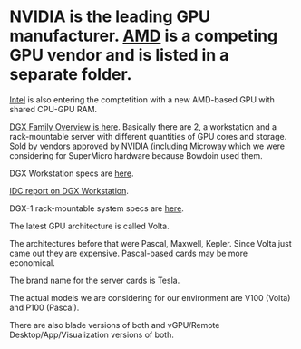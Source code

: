 # NVIDIA is the leading GPU manufacturer. [AMD]() is a competing GPU vendor and is listed in a separate folder.  
[Intel](https://arstechnica.com/gadgets/2017/11/intel-poaches-amds-top-gpu-architect-to-build-its-own-discrete-graphics-chips/) is also entering the comptetition with a new AMD-based GPU with shared CPU-GPU RAM.

[DGX Family Overview is here](https://github.com/Pomona-ITS/hpc/blob/master/design/vendors/NVIDIA/dgx-family-e-book-20170817-r13.pdf). Basically there are 2, a workstation and a rack-mountable server with different quantities of GPU cores and storage. Sold by vendors approved by NVIDIA (including Microway which we were considering for SuperMicro hardware
because Bowdoin used them.

DGX Workstation specs are [here](https://github.com/Pomona-ITS/hpc/blob/master/design/vendors/NVIDIA/dgx-station-data-science-supercomputer-datasheet-10232017.pdf). 

[IDC report on DGX Workstation](https://github.com/Pomona-ITS/hpc/blob/master/design/vendors/NVIDIA/IDC-Spotlight-on-DGX-Station.pdf).

DGX-1 rack-mountable system specs are [here](https://github.com/Pomona-ITS/hpc/blob/master/design/vendors/NVIDIA/NVIDIA-DGX-1-Volta-AI-Supercomputer-Datasheet%20(1).pdf).

The latest GPU architecture is called Volta.

The architectures before that were Pascal, Maxwell, Kepler. Since Volta just came out they are expensive.
Pascal-based cards may be more economical.

The brand name for the server cards is Tesla.

The actual models we are considering for our environment are V100 (Volta) and P100 (Pascal).

There are also blade versions of both and vGPU/Remote Desktop/App/Visualization versions of both.
